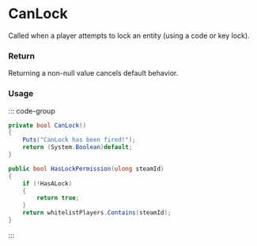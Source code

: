 # CanLock
<Badge type="info" text="Vehicle"/><Badge type="danger" text="Carbon Compatible"/><Badge type="warning" text="Oxide Compatible"/>
Called when a player attempts to lock an entity (using a code or key lock).

### Return
Returning a non-null value cancels default behavior.

### Usage
::: code-group
```csharp [Example]
private bool CanLock()
{
	Puts("CanLock has been fired!");
	return (System.Boolean)default;
}
```
```csharp [Source — Assembly-CSharp @ ModularCarCodeLock]
public bool HasLockPermission(ulong steamId)
{
	if (!HasALock)
	{
		return true;
	}
	return whitelistPlayers.Contains(steamId);
}

```
:::
